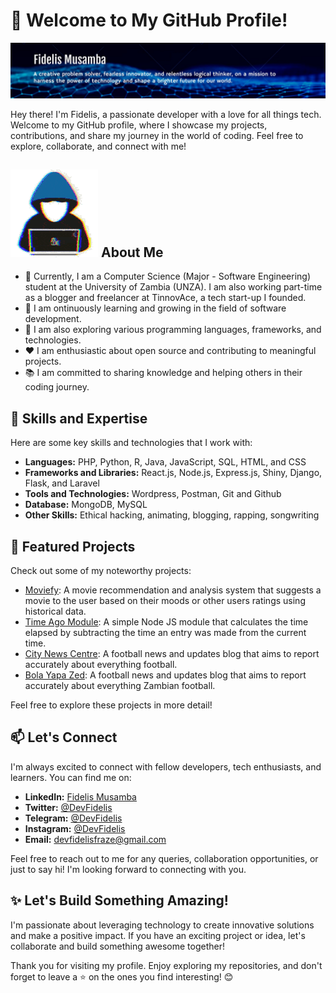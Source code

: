 # 👋 Welcome to My GitHub Profile!

![Profile Banner](https://github.com/DevFidelis/DevFidelis/blob/main/banner.jpg)

Hey there! I'm Fidelis, a passionate developer with a love for all things tech. Welcome to my GitHub profile, where I showcase my projects, contributions, and share my journey in the world of coding. Feel free to explore, collaborate, and connect with me!

## ![👨‍💻](https://github.com/DevFidelis/DevFidelis/blob/main/about.gif) About Me

- 💼 Currently, I am a Computer Science (Major - Software Engineering) student at the University of Zambia (UNZA). I am also working part-time as a blogger and freelancer at TinnovAce, a tech start-up I founded.
- 🌱 I am ontinuously learning and growing in the field of software development.
- 🔭 I am also exploring various programming languages, frameworks, and technologies.
- ❤️ I am enthusiastic about open source and contributing to meaningful projects.
- 📚 I am committed to sharing knowledge and helping others in their coding journey.

## 🚀 Skills and Expertise

Here are some key skills and technologies that I work with:

- **Languages:** PHP, Python, R, Java, JavaScript, SQL, HTML, and CSS
- **Frameworks and Libraries:** React.js, Node.js, Express.js, Shiny, Django, Flask, and Laravel
- **Tools and Technologies:** Wordpress, Postman, Git and Github
- **Database:** MongoDB, MySQL
- **Other Skills:** Ethical hacking, animating, blogging, rapping, songwriting

## 🌟 Featured Projects

Check out some of my noteworthy projects:

- [Moviefy](https://github.com/DevFidelis/Moviefy-Project): A movie recommendation and analysis system that suggests a movie to the user based on their moods or other users ratings using historical data.
- [Time Ago Module](https://www.npmjs.com/package/cc-time-ago): A simple Node JS module that calculates the time elapsed by subtracting the time an entry was made from the current time.
- [City News Centre](https://citynewscentre.com/): A football news and updates blog that aims to report accurately about everything football.
- [Bola Yapa Zed](https://bolayapazed.com/):  A football news and updates blog that aims to report accurately about everything Zambian football.

Feel free to explore these projects in more detail!

## 📫 Let's Connect

I'm always excited to connect with fellow developers, tech enthusiasts, and learners. You can find me on:

- **LinkedIn:** [Fidelis Musamba](https://www.linkedin.com/in/fidelis-musamba-892ba4178)
- **Twitter:** [@DevFidelis](https://twitter.com/DevFidelis)
- **Telegram:** [@DevFidelis](https://t.me/DevFidelis)
- **Instagram:** [@DevFidelis](https://instagram.com/DevFidelis)
- **Email:** devfidelisfraze@gmail.com

Feel free to reach out to me for any queries, collaboration opportunities, or just to say hi! I'm looking forward to connecting with you.

## ✨ Let's Build Something Amazing!

I'm passionate about leveraging technology to create innovative solutions and make a positive impact. If you have an exciting project or idea, let's collaborate and build something awesome together!

Thank you for visiting my profile. Enjoy exploring my repositories, and don't forget to leave a ⭐️ on the ones you find interesting! 😊
